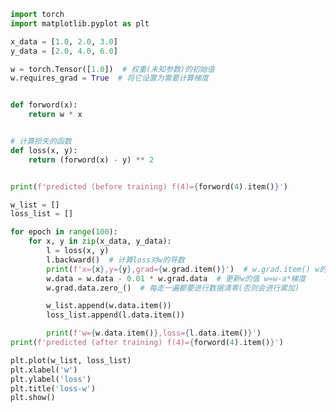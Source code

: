 
<BlogInfo title="6.pytorch实现模型的训练" author="白日梦想猿" pv=0 read_times=0 pre_cost_time=0分48秒 category="人工智能" tag_list="['人工智能']" create_time="2021.07.15 17:37:52" update_time="2021.07.16 15:11:06" />

```python
import torch
import matplotlib.pyplot as plt

x_data = [1.0, 2.0, 3.0]
y_data = [2.0, 4.0, 6.0]

w = torch.Tensor([1.0])  # 权重(未知参数)的初始值
w.requires_grad = True  # 将它设置为需要计算梯度


def forword(x):
    return w * x


# 计算损失的函数
def loss(x, y):
    return (forword(x) - y) ** 2


print(f'predicted (before training) f(4)={forword(4).item()}')

w_list = []
loss_list = []

for epoch in range(100):
    for x, y in zip(x_data, y_data):
        l = loss(x, y)
        l.backward()  # 计算loss对w的导数
        print(f'x={x},y={y},grad={w.grad.item()}')  # w.grad.item() w的梯度
        w.data = w.data - 0.01 * w.grad.data  # 更新w的值 w=w-a*梯度
        w.grad.data.zero_()  # 每走一遍都要进行数据清零(否则会进行累加)

        w_list.append(w.data.item())
        loss_list.append(l.data.item())

        print(f'w={w.data.item()},loss={l.data.item()}')
print(f'predicted (after training) f(4)={forword(4).item()}')

plt.plot(w_list, loss_list)
plt.xlabel('w')
plt.ylabel('loss')
plt.title('loss-w')
plt.show()

```
